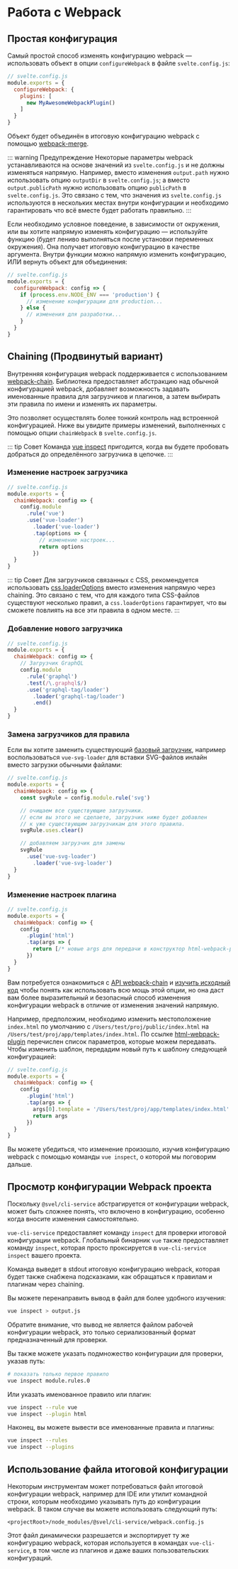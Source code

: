 # Работа с Webpack

## Простая конфигурация

Самый простой способ изменять конфигурацию webpack — использовать объект в опции `configureWebpack` в файле `svelte.config.js`:

``` js
// svelte.config.js
module.exports = {
  configureWebpack: {
    plugins: [
      new MyAwesomeWebpackPlugin()
    ]
  }
}
```

Объект будет объединён в итоговую конфигурацию webpack с помощью [webpack-merge](https://github.com/survivejs/webpack-merge).

::: warning Предупреждение
Некоторые параметры webpack устанавливаются на основе значений из `svelte.config.js` и не должны изменяться напрямую. Например, вместо изменения `output.path` нужно использовать опцию `outputDir` в `svelte.config.js`; а вместо `output.publicPath` нужно использовать опцию `publicPath` в `svelte.config.js`. Это связано с тем, что значения из `svelte.config.js` используются в нескольких местах внутри конфигурации и необходимо гарантировать что всё вместе будет работать правильно.
:::

Если необходимо условное поведение, в зависимости от окружения, или вы хотите напрямую изменять конфигурацию — используйте функцию (будет лениво выполняться после установки переменных окружения). Она получает итоговую конфигурацию в качестве аргумента. Внутри функции можно напрямую изменить конфигурацию, ИЛИ вернуть объект для объединения:

``` js
// svelte.config.js
module.exports = {
  configureWebpack: config => {
    if (process.env.NODE_ENV === 'production') {
      // изменение конфигурации для production...
    } else {
      // изменения для разработки...
    }
  }
}
```

## Chaining (Продвинутый вариант)

Внутренняя конфигурация webpack поддерживается с использованием [webpack-chain](https://github.com/mozilla-neutrino/webpack-chain). Библиотека предоставляет абстракцию над обычной конфигурацией webpack, добавляет возможность задавать именованные правила для загрузчиков и плагинов, а затем выбирать эти правила по имени и изменять их параметры.

Это позволяет осуществлять более тонкий контроль над встроенной конфигурацией. Ниже вы увидите примеры изменений, выполненных с помощью опции `chainWebpack` в `svelte.config.js`.

::: tip Совет
Команда [vue inspect](#inspecting-the-project-s-webpack-config) пригодится, когда вы будете пробовать добраться до определённого загрузчика в цепочке.
:::

### Изменение настроек загрузчика

``` js
// svelte.config.js
module.exports = {
  chainWebpack: config => {
    config.module
      .rule('vue')
      .use('vue-loader')
        .loader('vue-loader')
        .tap(options => {
          // изменение настроек...
          return options
        })
  }
}
```

::: tip Совет
Для загрузчиков связанных с CSS, рекомендуется использовать [css.loaderOptions](../config/#css-loaderoptions) вместо изменения напрямую через chaining. Это связано с тем, что для каждого типа CSS-файлов существуют несколько правил, а `css.loaderOptions` гарантирует, что вы сможете повлиять на все эти правила в одном месте.
:::

### Добавление нового загрузчика

``` js
// svelte.config.js
module.exports = {
  chainWebpack: config => {
    // Загрузчик GraphQL
    config.module
      .rule('graphql')
      .test(/\.graphql$/)
      .use('graphql-tag/loader')
        .loader('graphql-tag/loader')
        .end()
  }
}
```

### Замена загрузчиков для правила

Если вы хотите заменить существующий [базовый загрузчик](https://github.com/vuejs/vue-cli/tree/dev/packages/%40vue/cli-service/lib/config/base.js), например воспользоваться `vue-svg-loader` для вставки SVG-файлов инлайн вместо загрузки обычными файлами:

``` js
// svelte.config.js
module.exports = {
  chainWebpack: config => {
    const svgRule = config.module.rule('svg')

    // очищаем все существующие загрузчики.
    // если вы этого не сделаете, загрузчик ниже будет добавлен
    // к уже существующим загрузчикам для этого правила.
    svgRule.uses.clear()

    // добавляем загрузчик для замены
    svgRule
      .use('vue-svg-loader')
        .loader('vue-svg-loader')
  }
}
```

### Изменение настроек плагина

``` js
// svelte.config.js
module.exports = {
  chainWebpack: config => {
    config
      .plugin('html')
      .tap(args => {
        return [/* новые args для передачи в конструктор html-webpack-plugin */]
      })
  }
}
```

Вам потребуется ознакомиться с [API webpack-chain](https://github.com/mozilla-neutrino/webpack-chain#getting-started) и [изучить исходный код](https://github.com/vuejs/vue-cli/tree/dev/packages/%40vue/cli-service/lib/config) чтобы понять как использовать всю мощь этой опции, но она даст вам более выразительный и безопасный способ изменения конфигурации webpack в отличие от изменения значений напрямую.

Например, предположим, необходимо изменить местоположение `index.html` по умолчанию с `/Users/test/proj/public/index.html` на `/Users/test/proj/app/templates/index.html`. По ссылке [html-webpack-plugin](https://github.com/jantimon/html-webpack-plugin#options) перечислен список параметров, которые можем передавать. Чтобы изменить шаблон, передадим новый путь к шаблону следующей конфигурацией:

``` js
// svelte.config.js
module.exports = {
  chainWebpack: config => {
    config
      .plugin('html')
      .tap(args => {
        args[0].template = '/Users/test/proj/app/templates/index.html'
        return args
      })
  }
}
```

Вы можете убедиться, что изменение произошло, изучив конфигурацию webpack с помощью команды `vue inspect`, о которой мы поговорим дальше.

## Просмотр конфигурации Webpack проекта

Поскольку `@svel/cli-service` абстрагируется от конфигурации webpack, может быть сложнее понять, что включено в конфигурацию, особенно когда вносите изменения самостоятельно.

`vue-cli-service` предоставляет команду `inspect` для проверки итоговой конфигурации webpack. Глобальный бинарник `vue` также предоставляет команду `inspect`, которая просто проксируется в `vue-cli-service inspect` вашего проекта.

Команда выведет в stdout итоговую конфигурацию webpack, которая будет также снабжена подсказками, как обращаться к правилам и плагинам через chaining.

Вы можете перенаправить вывод в файл для более удобного изучения:

``` bash
vue inspect > output.js
```

Обратите внимание, что вывод не является файлом рабочей конфигурации webpack, это только сериализованный формат предназначенный для проверки.

Вы также можете указать подмножество конфигурации для проверки, указав путь:

``` bash
# показать только первое правило
vue inspect module.rules.0
```

Или указать именованное правило или плагин:

``` bash
vue inspect --rule vue
vue inspect --plugin html
```

Наконец, вы можете вывести все именованные правила и плагины:

``` bash
vue inspect --rules
vue inspect --plugins
```

## Использование файла итоговой конфигурации

Некоторым инструментам может потребоваться файл итоговой конфигурации webpack, например для IDE или утилит командной строки, которым необходимо указывать путь до конфигурации webpack. В таком случае вы можете использовать следующий путь:

```
<projectRoot>/node_modules/@svel/cli-service/webpack.config.js
```

Этот файл динамически разрешается и экспортирует ту же конфигурацию webpack, которая используется в командах `vue-cli-service`, в том числе из плагинов и даже ваших пользовательских конфигураций.
